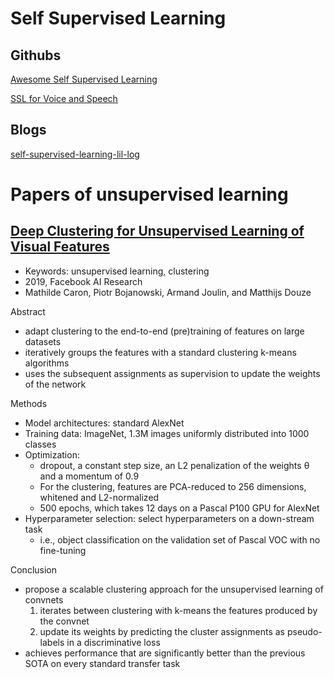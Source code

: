 # Self Supervised Learning

## Githubs
[Awesome Self Supervised Learning](https://github.com/jason718/awesome-self-supervised-learning)

[SSL for Voice and Speech](https://github.com/Tou7and/aic-notes/tree/main/awesome/voice_interface/asr/ssl)

## Blogs
[self-supervised-learning-lil-log](https://lilianweng.github.io/lil-log/2019/11/10/self-supervised-learning.html)


# Papers of unsupervised learning

## [Deep Clustering for Unsupervised Learning of Visual Features](https://arxiv.org/pdf/1807.05520.pdf)
- Keywords: unsupervised learning, clustering
- 2019, Facebook AI Research
- Mathilde Caron, Piotr Bojanowski, Armand Joulin, and Matthijs Douze

Abstract
  - adapt clustering to the end-to-end (pre)training of features on large datasets
  - iteratively groups the features with a standard clustering k-means algorithms
  - uses the subsequent assignments as supervision to update the weights of the network

Methods
  - Model architectures: standard AlexNet
  - Training data: ImageNet, 1.3M images uniformly distributed into 1000 classes
  - Optimization:
    - dropout, a constant step size, an L2 penalization of the weights θ and a momentum of 0.9
    - For the clustering, features are PCA-reduced to 256 dimensions, whitened and L2-normalized
    - 500 epochs, which takes 12 days on a Pascal P100 GPU for AlexNet
  - Hyperparameter selection: select hyperparameters on a down-stream task
    - i.e., object classification on the validation set of Pascal VOC with no fine-tuning

Conclusion
  - propose a scalable clustering approach for the unsupervised learning of convnets
    1. iterates between clustering with k-means the features produced by the convnet
    2. update its weights by predicting the cluster assignments as pseudo-labels in a discriminative loss
  - achieves performance that are significantly better than the previous SOTA on every standard transfer task

